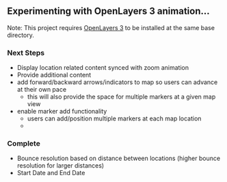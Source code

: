## Experimenting with OpenLayers 3 animation...

Note:  This project requires [OpenLayers 3](https://github.com/openlayers/ol3/releases) to be installed at the same base directory.  

### Next Steps
* Display location related content synced with zoom animation
* Provide additional content
* add forward/backward arrows/indicators to map so users can advance at their own pace
  * this will also provide the space for multiple markers at a given map view
* enable marker add functionality 
  * users can add/position multiple markers at each map location
  * 

### Complete
* Bounce resolution based on distance between locations (higher bounce resolution for larger distances)
* Start Date and End Date
